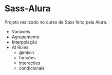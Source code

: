 # Sass-Alura
Projeto realizado no curso de Sass feito pela Alura.

- Variáveis
- Agrupamento
- Interpolação
- At Rules
  -  @mixin
  -  funções
  -  interações
  -  condicionais
